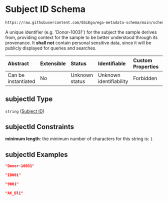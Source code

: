 # Subject ID Schema

```txt
https://raw.githubusercontent.com/EbiEga/ega-metadata-schema/main/schemas/EGA.individual.json#/properties/minimalPublicAttributes/properties/subjectId
```

A unique identifier (e.g. 'Donor-10031') for the subject the sample derives from, providing context for the sample to be better understood through its provenance. It **shall not** contain personal sensitive data, since it will be publicly displayed for queries and searches.

| Abstract            | Extensible | Status         | Identifiable            | Custom Properties | Additional Properties | Access Restrictions | Defined In                                                                           |
| :------------------ | :--------- | :------------- | :---------------------- | :---------------- | :-------------------- | :------------------ | :----------------------------------------------------------------------------------- |
| Can be instantiated | No         | Unknown status | Unknown identifiability | Forbidden         | Allowed               | none                | [EGA.individual.json\*](../../../schemas/EGA.individual.json "open original schema") |

## subjectId Type

`string` ([Subject ID](ega-4-definitions-subject-id.md))

## subjectId Constraints

**minimum length**: the minimum number of characters for this string is: `1`

## subjectId Examples

```json
"Donor-10031"
```

```json
"ID001"
```

```json
"9001"
```

```json
"AX_Dli"
```
